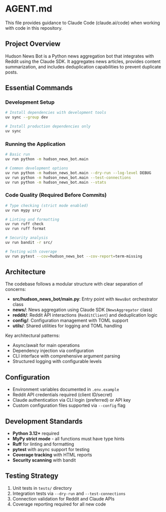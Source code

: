 # AGENT.md

This file provides guidance to Claude Code (claude.ai/code) when working with code in this repository.

## Project Overview

Hudson News Bot is a Python news aggregation bot that integrates with Reddit using the Claude SDK. It aggregates news articles, provides content summarization, and includes deduplication capabilities to prevent duplicate posts.

## Essential Commands

### Development Setup
```bash
# Install dependencies with development tools
uv sync --group dev

# Install production dependencies only
uv sync
```

### Running the Application
```bash
# Basic run
uv run python -m hudson_news_bot.main

# Common development options
uv run python -m hudson_news_bot.main --dry-run --log-level DEBUG
uv run python -m hudson_news_bot.main --test-connections
uv run python -m hudson_news_bot.main --stats
```

### Code Quality (Required Before Commits)
```bash
# Type checking (strict mode enabled)
uv run mypy src/

# Linting and formatting
uv run ruff check
uv run ruff format

# Security analysis
uv run bandit -r src/

# Testing with coverage
uv run pytest --cov=hudson_news_bot --cov-report=term-missing
```

## Architecture

The codebase follows a modular structure with clear separation of concerns:

- **src/hudson_news_bot/main.py**: Entry point with `NewsBot` orchestrator class
- **news/**: News aggregation using Claude SDK (`NewsAggregator` class)
- **reddit/**: Reddit API interactions (`RedditClient`) and deduplication logic
- **config/**: Configuration management with TOML support
- **utils/**: Shared utilities for logging and TOML handling

Key architectural patterns:
- Async/await for main operations
- Dependency injection via configuration
- CLI interface with comprehensive argument parsing
- Structured logging with configurable levels

## Configuration

- Environment variables documented in `.env.example`
- Reddit API credentials required (client ID/secret)
- Claude authentication via CLI login (preferred) or API key
- Custom configuration files supported via `--config` flag

## Development Standards

- **Python 3.12+** required
- **MyPy strict mode** - all functions must have type hints
- **Ruff** for linting and formatting
- **pytest** with async support for testing
- **Coverage tracking** with HTML reports
- **Security scanning** with bandit

## Testing Strategy

1. Unit tests in `tests/` directory
2. Integration tests via `--dry-run` and `--test-connections`
3. Connection validation for Reddit and Claude APIs
4. Coverage reporting required for all new code
